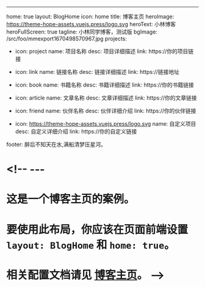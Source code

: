---
home: true
layout: BlogHome
icon: home
title: 博客主页
heroImage: https://theme-hope-assets.vuejs.press/logo.svg
heroText: 小林博客
heroFullScreen: true
tagline: 小林同学博客，测试版
bgImage: /src/foo/mmexport1670498570967.jpg
projects:
  - icon: project
    name: 项目名称
    desc: 项目详细描述
    link: https://你的项目链接

  - icon: link
    name: 链接名称
    desc: 链接详细描述
    link: https://链接地址

  - icon: book
    name: 书籍名称
    desc: 书籍详细描述
    link: https://你的书籍链接

  - icon: article
    name: 文章名称
    desc: 文章详细描述
    link: https://你的文章链接

  - icon: friend
    name: 伙伴名称
    desc: 伙伴详细介绍
    link: https://你的伙伴链接

  - icon: https://theme-hope-assets.vuejs.press/logo.svg
    name: 自定义项目
    desc: 自定义详细介绍
    link: https://你的自定义链接

footer: 醉后不知天在水,满船清梦压星河。
# <!-- ---

# 这是一个博客主页的案例。

# 要使用此布局，你应该在页面前端设置 `layout: BlogHome` 和 `home: true`。

# 相关配置文档请见 [博客主页](https://theme-hope.vuejs.press/zh/guide/blog/home.html)。 -->
